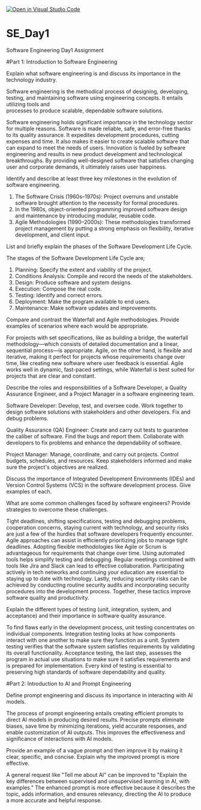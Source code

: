 [![Open in Visual Studio Code](https://classroom.github.com/assets/open-in-vscode-2e0aaae1b6195c2367325f4f02e2d04e9abb55f0b24a779b69b11b9e10269abc.svg)](https://classroom.github.com/online_ide?assignment_repo_id=15564816&assignment_repo_type=AssignmentRepo)
# SE_Day1
Software Engineering Day1 Assignment

#Part 1: Introduction to Software Engineering

Explain what software engineering is and discuss its importance in the technology industry.

Software engineering is the methodical process of designing, developing, testing, and maintaining software using engineering concepts. It entails utilizing tools and     
processes to produce scalable, dependable software solutions. 
  
Software engineering holds significant importance in the technology sector for multiple reasons. Software is made reliable, safe, and error-free thanks to its quality 
assurance. It expedites development procedures, cutting expenses and time. It also makes it easier to create scalable software that can expand to meet the needs of       users. 
Innovation is fueled by software engineering and results in new product development and technological breakthroughs. By providing well-designed software that satisfies 
changing user and corporate demands, it ultimately raises user happiness.


Identify and describe at least three key milestones in the evolution of software engineering.

1. The Software Crisis (1960s–1970s): Project overruns and unstable software brought attention to the necessity for formal procedures.
2. In the 1980s, object-oriented programming improved software design and maintenance by introducing modular, reusable code.
3. Agile Methodologies (1990–2000s): These methodologies transformed project management by putting a strong emphasis on flexibility, iterative development, and client input.

List and briefly explain the phases of the Software Development Life Cycle.

 The stages of the Software Development Life Cycle are;
  
1. Planning: Specify the extent and viability of the project.
2. Conditions Analysis: Compile and record the needs of the stakeholders.
3. Design: Produce software and system designs.
4. Execution: Compose the real code.
5. Testing: Identify and correct errors.
6. Deployment: Make the program available to end users.
7. Maintenance: Make software updates and improvements.

Compare and contrast the Waterfall and Agile methodologies. Provide examples of scenarios where each would be appropriate.

For projects with set specifications, like as building a bridge, the waterfall methodology—which consists of detailed documentation and a linear, sequential process—is appropriate. Agile, on the other hand, is flexible and iterative, making it perfect for projects whose requirements change over time, like creating new software where user feedback is essential. Agile works well in dynamic, fast-paced settings, while Waterfall is best suited for projects that are clear and constant.


Describe the roles and responsibilities of a Software Developer, a Quality Assurance Engineer, and a Project Manager in a software engineering team.


Software Developer:  Develop, test, and oversee code. Work together to design software solutions with stakeholders and other developers. Fix and debug problems.
    
Quality Assurance (QA) Engineer:  Create and carry out tests to guarantee the caliber of software. Find the bugs and report them. Collaborate with developers to fix problems and enhance the dependability of software.
    
Project Manager: Manage, coordinate, and carry out projects. Control budgets, schedules, and resources. Keep stakeholders informed and make sure the project's objectives are realized.


Discuss the importance of Integrated Development Environments (IDEs) and Version Control Systems (VCS) in the software development process. Give examples of each.


What are some common challenges faced by software engineers? Provide strategies to overcome these challenges.

Tight deadlines, shifting specifications, testing and debugging problems, cooperation concerns, staying current with technology, and security risks are just a few of the hurdles that software developers frequently encounter. Agile approaches can assist in efficiently prioritizing jobs to manage tight deadlines. Adopting flexible methodologies like Agile or Scrum is advantageous for requirements that change over time. Using automated tools helps simplify testing and debugging. Regular meetings combined with tools like Jira and Slack can lead to effective collaboration. Participating actively in tech networks and continuing your education are essential to staying up to date with technology. Lastly, reducing security risks can be achieved by conducting routine security audits and incorporating security procedures into the development process. Together, these tactics improve software quality and productivity.



Explain the different types of testing (unit, integration, system, and acceptance) and their importance in software quality assurance.

To find flaws early in the development process, unit testing concentrates on individual components. Integration testing looks at how components interact with one another to make sure they function as a unit. System testing verifies that the software system satisfies requirements by validating its overall functionality. Acceptance testing, the last step, assesses the program in actual use situations to make sure it satisfies requirements and is prepared for implementation. Every kind of testing is essential to preserving high standards of software dependability and quality.

#Part 2: Introduction to AI and Prompt Engineering


Define prompt engineering and discuss its importance in interacting with AI models.

The process of prompt engineering entails creating efficient prompts to direct AI models in producing desired results. Precise prompts eliminate biases, save time by minimizing iterations, yield accurate responses, and enable customization of AI outputs. This improves the effectiveness and significance of interactions with AI models.

Provide an example of a vague prompt and then improve it by making it clear, specific, and concise. Explain why the improved prompt is more effective.

A general request like "Tell me about AI" can be improved to "Explain the key differences between supervised and unsupervised learning in AI, with examples." The enhanced prompt is more effective because it describes the topic, adds information, and ensures relevancy, directing the AI to produce a more accurate and helpful response.

